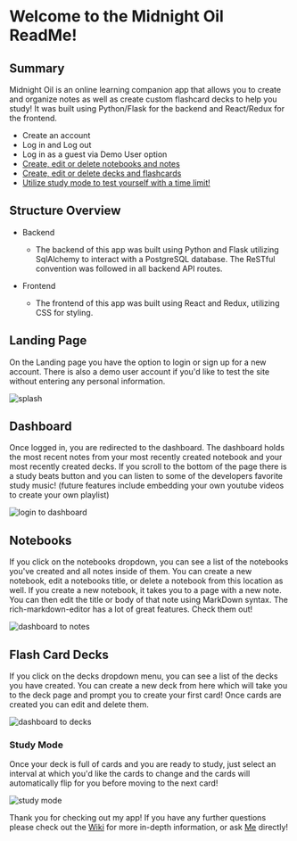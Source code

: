 # Welcome to the Midnight Oil ReadMe!


## Summary
Midnight Oil is an online learning companion app that allows you to create and organize notes as well as create custom flashcard decks to help you study! It was built using Python/Flask for the backend and React/Redux for the frontend.

- Create an account
- Log in and Log out
- Log in as a guest via Demo User option
- [Create, edit or delete notebooks and notes](##notebooks)
- [Create, edit or delete decks and flashcards](##flash%20card%20decks)
- [Utilize study mode to test yourself with a time limit!](##study%20mode)

## Structure Overview

- Backend
  - The backend of this app was built using Python and Flask utilizing SqlAlchemy to interact with a PostgreSQL database. The ReSTful convention was followed in all backend API routes.

- Frontend
  - The frontend of this app was built using React and Redux, utilizing CSS for styling.

## Landing Page

On the Landing page you have the option to login or sign up for a new account.
There is also a demo user account if you'd like to test the site without entering any personal information.

![splash](https://i.ibb.co/DW9tx87/splash.png)

## Dashboard

Once logged in, you are redirected to the dashboard. The dashboard holds the most recent notes from your most recently created notebook and your most recently created decks. If you scroll to the bottom of the page there is a study beats button and you can listen to some of the developers favorite study music! (future features include embedding your own youtube videos to create your own playlist)

![login to dashboard](https://user-images.githubusercontent.com/72579895/128644422-516d7449-d728-4eb6-b889-2ad5e4718e9f.gif)

## Notebooks

If you click on the notebooks dropdown, you can see a list of the notebooks you've created and all notes inside of them. You can create a new notebook, edit a notebooks title, or delete a notebook from this location as well. If you create a new notebook, it takes you to a page with a new note. You can then edit the title or body of that note using MarkDown syntax. The rich-markdown-editor has a lot of great features. Check them out!

![dashboard to notes](https://user-images.githubusercontent.com/72579895/128644649-76ec1588-3d65-4967-be3a-efa3d3de9346.gif)


## Flash Card Decks

If you click on the decks dropdown menu, you can see a list of the decks you have created. You can create a new deck from here which will take you to the deck page and prompt you to create your first card! Once cards are created you can edit and delete them.

![dashboard to decks](https://user-images.githubusercontent.com/72579895/128644663-79aefd28-7e26-4752-96df-c1ef71085534.gif)

### Study Mode

Once your deck is full of cards and you are ready to study, just select an interval at which you'd like the cards to change and the cards will automatically flip for you before moving to the next card! 

![study mode](https://user-images.githubusercontent.com/72579895/128644672-25ebdcdf-f189-446d-89a4-45c3d303064f.gif)


Thank you for checking out my app! If you have any further questions please check out the [Wiki](https://github.com/J0914/MidnightOil/wiki) for more in-depth information, or ask [Me](https://www.linkedin.com/in/jordyn-sechrist-87710b207/) directly!

